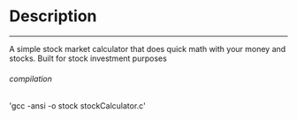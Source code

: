 # Description
___________________________

A simple stock market calculator that does quick math with your money and stocks. Built for stock investment purposes

###### compilation 
'gcc -ansi -o stock stockCalculator.c'
